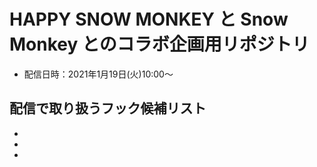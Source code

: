 # HAPPY SNOW MONKEY と Snow Monkey とのコラボ企画用リポジトリ

- 配信日時：2021年1月19日(火)10:00〜

## 配信で取り扱うフック候補リスト
-
-
-

